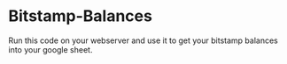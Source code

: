 # Bitstamp-Balances
Run this code on your webserver and use it to get your bitstamp balances into your google sheet.
